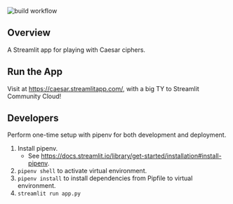![build workflow](https://github.com/jelaiw/caesar-cipher/actions/workflows/build.yml/badge.svg)
## Overview
A Streamlit app for playing with Caesar ciphers.

## Run the App
Visit at https://caesar.streamlitapp.com/, with a big TY to Streamlit Community Cloud!

## Developers
Perform one-time setup with pipenv for both development and deployment.
1. Install pipenv.
   * See https://docs.streamlit.io/library/get-started/installation#install-pipenv.
2. `pipenv shell` to activate virtual environment.
3. `pipenv install` to install dependencies from Pipfile to virtual environment.
4. `streamlit run app.py`
